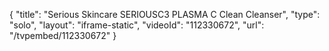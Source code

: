 {
    "title": "Serious Skincare SERIOUSC3 PLASMA C Clean Cleanser",
    "type": "solo",
    "layout": "iframe-static",
    "videoId": "112330672",
    "url": "\/tvpembed\/112330672"
}